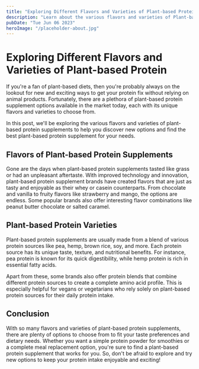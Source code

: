 ```yaml
---
title: "Exploring Different Flavors and Varieties of Plant-based Protein"
description: "Learn about the various flavors and varieties of Plant-based proteins available in the market. Discover new options and find the best plant-based protein supplement for your needs."
pubDate: "Tue Jun 06 2023"
heroImage: "/placeholder-about.jpg"
---
```


# Exploring Different Flavors and Varieties of Plant-based Protein

If you&#39;re a fan of plant-based diets, then you&#39;re probably always on the lookout for new and exciting ways to get your protein fix without relying on animal products. Fortunately, there are a plethora of plant-based protein supplement options available in the market today, each with its unique flavors and varieties to choose from.

In this post, we&#39;ll be exploring the various flavors and varieties of plant-based protein supplements to help you discover new options and find the best plant-based protein supplement for your needs.

## Flavors of Plant-based Protein Supplements

Gone are the days when plant-based protein supplements tasted like grass or had an unpleasant aftertaste. With improved technology and innovation, plant-based protein supplement brands have created flavors that are just as tasty and enjoyable as their whey or casein counterparts. From chocolate and vanilla to fruity flavors like strawberry and mango, the options are endless. Some popular brands also offer interesting flavor combinations like peanut butter chocolate or salted caramel.

## Plant-based Protein Varieties

Plant-based protein supplements are usually made from a blend of various protein sources like pea, hemp, brown rice, soy, and more. Each protein source has its unique taste, texture, and nutritional benefits. For instance, pea protein is known for its quick digestibility, while hemp protein is rich in essential fatty acids.

Apart from these, some brands also offer protein blends that combine different protein sources to create a complete amino acid profile. This is especially helpful for vegans or vegetarians who rely solely on plant-based protein sources for their daily protein intake.

## Conclusion

With so many flavors and varieties of plant-based protein supplements, there are plenty of options to choose from to fit your taste preferences and dietary needs. Whether you want a simple protein powder for smoothies or a complete meal replacement option, you&#39;re sure to find a plant-based protein supplement that works for you. So, don&#39;t be afraid to explore and try new options to keep your protein intake enjoyable and exciting!